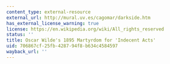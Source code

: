 ```yaml
---
content_type: external-resource
external_url: http://mural.uv.es/cagomar/darkside.htm
has_external_license_warning: true
license: https://en.wikipedia.org/wiki/All_rights_reserved
status: ''
title: Oscar Wilde's 1895 Martyrdom for 'Indecent Acts'
uid: 706867cf-25fb-4287-94f8-b634c4584597
wayback_url: ''
---
```

